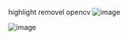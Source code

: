 highlight removel opencv
![image](https://github.com/user-attachments/assets/badcc180-b24a-4d23-b04f-f7b17575adfa)




![image](https://github.com/user-attachments/assets/71a7d604-d95f-4e0d-98fc-900487a96fb3)


